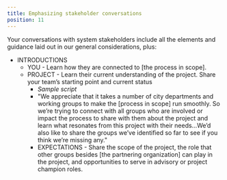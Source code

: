 ```yaml
---
title: Emphasizing stakeholder conversations
position: 11
---
```


Your conversations with system stakeholders include all the elements and guidance laid out in our general considerations, plus:

* INTRODUCTIONS
  * YOU - Learn how they are connected to [the process in scope].
  * PROJECT - Learn their current understanding of the project. Share your team’s starting point and current status
	* *Sample script*
    * "We appreciate that it takes a number of city departments and working groups to make the [process in scope] run smoothly. So we’re trying to connect with all groups who are involved or impact the process to share with them about the project and learn what resonates from this project with their needs...We’d also like to share the groups we’ve identified so far to see if you think we’re missing any."
    * EXPECTATIONS - Share the scope of the project, the role that other groups besides [the partnering organization] can play in the project, and opportunities to serve in advisory or project champion roles.
